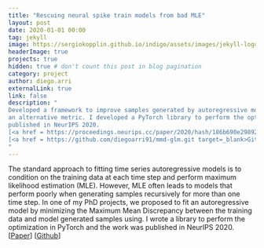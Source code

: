 ```yaml
---
title: "Rescuing neural spike train models from bad MLE"
layout: post
date: 2020-01-01 00:00
tag: jekyll
image: https://sergiokopplin.github.io/indigo/assets/images/jekyll-logo-light-solid.png
headerImage: true
projects: true
hidden: true # don't count this post in blog pagination
category: project
author: diego.arri
externalLink: true
link: false
description: "
Developed a framework to improve samples generated by autoregressive models by minimizing 
an alternative metric. I developed a PyTorch library to perform the optimization. The work was 
published in NeurIPS 2020.
[<a href = https://proceedings.neurips.cc/paper/2020/hash/186b690e29892f137b4c34cfa40a3a4d-Abstract.html target=_blank>Paper</a>]
[<a href = https://github.com/diegoarri91/mmd-glm.git target=_blank>Github</a>]
"
---
```


The standard approach to fitting time series autoregressive models is to condition 
on the training data at each time step and perform maximum likelihood estimation (MLE). 
However, MLE often leads to models that perform poorly when generating samples recursively for
more than one time step. In one of my PhD projects, we proposed to fit an autoregressive model 
by minimizing the Maximum Mean Discrepancy between the training data and model generated
samples using. I wrote a library to perform the optimization in PyTorch and the work was 
published in NeurIPS 2020.
[<a href = https://proceedings.neurips.cc/paper/2020/hash/186b690e29892f137b4c34cfa40a3a4d-Abstract.html target=_blank>Paper</a>]
[<a href = https://github.com/diegoarri91/mmd-glm.git target=_blank>Github</a>]